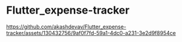 # Flutter_expense-tracker


https://github.com/akashdevav/Flutter_expense-tracker/assets/130432756/9af0f7fd-59a1-4dc0-a231-3e2d9f8954ce

